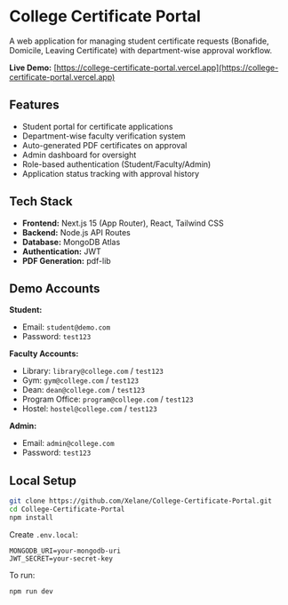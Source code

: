 # College Certificate Portal

A web application for managing student certificate requests (Bonafide, Domicile, Leaving Certificate) with department-wise approval workflow.

**Live Demo:** [https://college-certificate-portal.vercel.app](https://college-certificate-portal.vercel.app)

## Features

- Student portal for certificate applications
- Department-wise faculty verification system
- Auto-generated PDF certificates on approval
- Admin dashboard for oversight
- Role-based authentication (Student/Faculty/Admin)
- Application status tracking with approval history

## Tech Stack

- **Frontend:** Next.js 15 (App Router), React, Tailwind CSS
- **Backend:** Node.js API Routes  
- **Database:** MongoDB Atlas
- **Authentication:** JWT
- **PDF Generation:** pdf-lib

## Demo Accounts

**Student:**
- Email: `student@demo.com`
- Password: `test123`

**Faculty Accounts:**
- Library: `library@college.com` / `test123`
- Gym: `gym@college.com` / `test123`  
- Dean: `dean@college.com` / `test123`
- Program Office: `program@college.com` / `test123`
- Hostel: `hostel@college.com` / `test123`

**Admin:**
- Email: `admin@college.com`
- Password: `test123`

## Local Setup

```bash
git clone https://github.com/Xelane/College-Certificate-Portal.git
cd College-Certificate-Portal
npm install
```

Create `.env.local`:
```
MONGODB_URI=your-mongodb-uri
JWT_SECRET=your-secret-key
```

To run:
```bash
npm run dev
```
